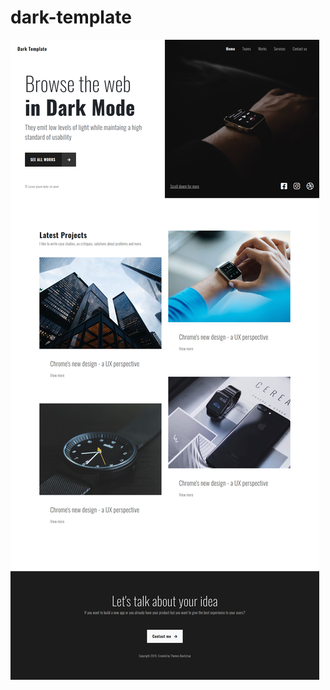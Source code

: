 # dark-template

![dark-template](https://github.com/JoaoMaiaa/dark-template/blob/main/assets/img/dark.jpg)

